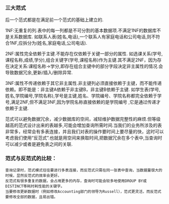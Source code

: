 
### 三大范式
后一个范式都是在满足前一个范式的基础上建立的.

1NF:无重复的列.表中的每一列都是不可分割的基本数据项.不满足1NF的数据库不是关系数据库.
如联系人表(姓名,电话),一个联系人有家庭电话和公司电话,则不符合1NF,应拆分为(姓名,家庭电话,公司电话).

2NF:属性完全依赖于主键.不能存在仅依赖于关键一部分的属性.
如选课关系(学号,课程名称,成绩,学分),组合关键字(学号,课程名称)作为主键.其不满足2NF，因为存在决定关系:课程名称->学分,即存在组合主键中的部分字段决定非主属性的情况.会导致数据冗余,更新/插入/删除异常.

3NF:属性不传递依赖于其它非主属性.非主键列必须直接依赖于主键，而不能传递依赖。即不能是：非主键A依赖于非主键B，非主键B依赖于主键.
如学生表(学号,姓名,学院编号,学院名称),学号是主键,姓名、学院编号、学院名称都完全依赖于学号,满足2NF,但不满足3NF,因为学院名称直接依赖的是学院编号 ,它是通过传递才依赖于主键.

范式可以避免数据冗余，减少数据库的空间，减轻维护数据完整性的麻烦.但等级越高的范式设计出来的表越多,可能会增加查询所需时间.当我们的业务所涉及的表非常多，经常会有多表连接，并且我们对表的操作要时间上要尽量的快，这时可以考虑我们使用“反范式”.也就是用空间来换取时间,把数据冗余在多个表中,当查询时可以减少或者是避免表之间的关联.


### 范式与反范式的比较：

    查询记录时，范式模式往往要进行多表连接，而反范式只需在同一张表中查询，当数据量很大的时候，显然反范式的效率会更好。
    反范式有很多重复的数据，会占用更多的内存，查询时可能会较多地使用DROUP BY或DISTINCT等耗时耗性能的关键字。
    当要修改更新数据时（例如修改Accounting部门的领导为Russell），范式更灵活，而反范式要修改全部的数据，且易出错。
